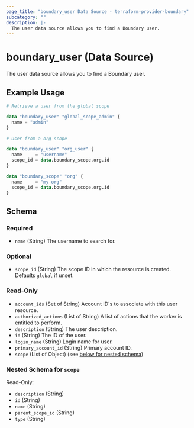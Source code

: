 ```yaml
---
page_title: "boundary_user Data Source - terraform-provider-boundary"
subcategory: ""
description: |-
  The user data source allows you to find a Boundary user.
---
```


# boundary_user (Data Source)

The user data source allows you to find a Boundary user.

## Example Usage

```terraform
# Retrieve a user from the global scope

data "boundary_user" "global_scope_admin" {
  name = "admin"
}

# User from a org scope

data "boundary_user" "org_user" {
  name     = "username"
  scope_id = data.boundary_scope.org.id
}

data "boundary_scope" "org" {
  name     = "my-org"
  scope_id = data.boundary_scope.org.id
}
```

<!-- schema generated by tfplugindocs -->
## Schema

### Required

- `name` (String) The username to search for.

### Optional

- `scope_id` (String) The scope ID in which the resource is created. Defaults `global` if unset.

### Read-Only

- `account_ids` (Set of String) Account ID's to associate with this user resource.
- `authorized_actions` (List of String) A list of actions that the worker is entitled to perform.
- `description` (String) The user description.
- `id` (String) The ID of the user.
- `login_name` (String) Login name for user.
- `primary_account_id` (String) Primary account ID.
- `scope` (List of Object) (see [below for nested schema](#nestedatt--scope))

<a id="nestedatt--scope"></a>
### Nested Schema for `scope`

Read-Only:

- `description` (String)
- `id` (String)
- `name` (String)
- `parent_scope_id` (String)
- `type` (String)
